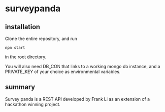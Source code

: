 # surveypanda

## installation

Clone the entire repository, and run

```
npm start
```

in the root directory.

You will also need DB_CON that links to a working mongo db instance, and a PRIVATE_KEY of your choice as environmental variables.

## summary

Survey panda is a REST API developed by Frank Li as an extension of a hackathon winning project.
